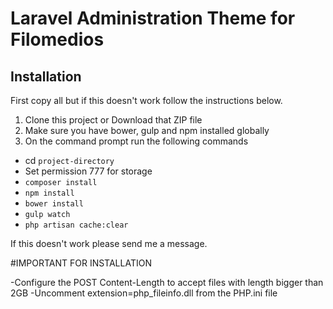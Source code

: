 # Laravel Administration Theme for Filomedios

## Installation

First copy all but if this doesn't work follow the instructions below.

1. Clone this project or Download that ZIP file
2. Make sure you have bower, gulp and npm installed globally
3. On the command prompt run the following commands
- cd `project-directory`
- Set permission 777 for storage
- `composer install`
- `npm install`
- `bower install`
- `gulp watch`
- `php artisan cache:clear`

If this doesn't work please send me a message.


#IMPORTANT FOR INSTALLATION

-Configure the POST Content-Length to accept files with length bigger than 2GB
-Uncomment extension=php_fileinfo.dll from the PHP.ini file